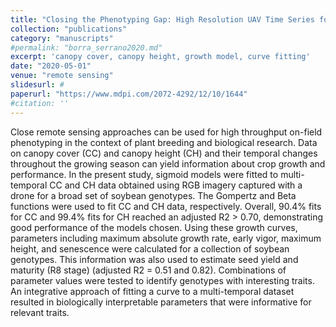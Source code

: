 ```yaml
---
title: "Closing the Phenotyping Gap: High Resolution UAV Time Series for Soybean Growth Analysis Provides Objective Data from Field Trials"
collection: "publications"
category: "manuscripts"
#permalink: "borra_serrano2020.md"
excerpt: 'canopy cover, canopy height, growth model, curve fitting'
date: "2020-05-01"
venue: "remote sensing"
slidesurl: #
paperurl: "https://www.mdpi.com/2072-4292/12/10/1644"
#citation: ''
---
```


Close remote sensing approaches can be used for high throughput on-field phenotyping in the context of plant breeding and biological research. Data on canopy cover (CC) and canopy height (CH) and their temporal changes throughout the growing season can yield information about crop growth and performance. In the present study, sigmoid models were fitted to multi-temporal CC and CH data obtained using RGB imagery captured with a drone for a broad set of soybean genotypes. The Gompertz and Beta functions were used to fit CC and CH data, respectively. Overall, 90.4% fits for CC and 99.4% fits for CH reached an adjusted R2 > 0.70, demonstrating good performance of the models chosen. Using these growth curves, parameters including maximum absolute growth rate, early vigor, maximum height, and senescence were calculated for a collection of soybean genotypes. This information was also used to estimate seed yield and maturity (R8 stage) (adjusted R2 = 0.51 and 0.82). Combinations of parameter values were tested to identify genotypes with interesting traits. An integrative approach of fitting a curve to a multi-temporal dataset resulted in biologically interpretable parameters that were informative for relevant traits.